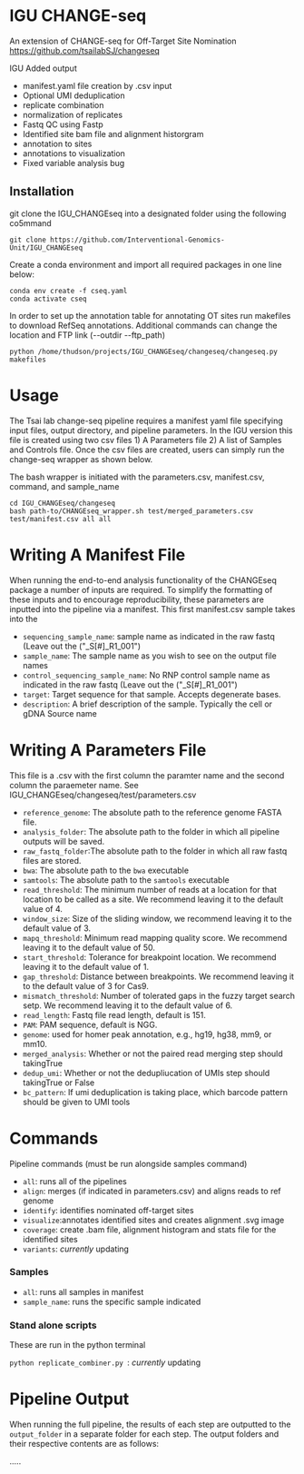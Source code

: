 # IGU CHANGE-seq
 An extension of CHANGE-seq for Off-Target Site Nomination
 https://github.com/tsailabSJ/changeseq
 
IGU Added output

* manifest.yaml file creation by .csv input
* Optional UMI deduplication
* replicate combination
* normalization of replicates
* Fastq QC using Fastp
* Identified site bam file and alignment historgram
* annotation to sites
* annotations to visualization
* Fixed variable analysis bug


 ## Installation
 git clone the IGU_CHANGEseq into a designated folder using the following co5mmand
 
 ```
 git clone https://github.com/Interventional-Genomics-Unit/IGU_CHANGEseq
 ```
 
 Create a conda environment and import all required packages in one line below:
 
 ```
 conda env create -f cseq.yaml
 conda activate cseq
 ```

In order to set up the annotation table for annotating OT sites run makefiles to download RefSeq annotations. Additional commands can change the location and FTP link (--outdir --ftp_path)

```
python /home/thudson/projects/IGU_CHANGEseq/changeseq/changeseq.py makefiles
```
 
# Usage

The Tsai lab change-seq pipeline requires a manifest yaml file specifying input files, output directory, and pipeline parameters. In the IGU version this file is created using two csv files 1) A Parameters file 2) A list of Samples and Controls file. Once the csv files are created, users can simply run the change-seq wrapper as shown below. 


The bash wrapper is initiated with the parameters.csv, manifest.csv, command, and sample_name

```
cd IGU_CHANGEseq/changeseq
bash path-to/CHANGEseq_wrapper.sh test/merged_parameters.csv test/manifest.csv all all
```

# Writing A Manifest File
When running the end-to-end analysis functionality of the CHANGEseq package a number of inputs are required. To simplify the formatting of these inputs and to encourage reproducibility, these parameters are inputted into the pipeline via a manifest. This first manifest.csv sample takes into the 


- `sequencing_sample_name`: sample name as indicated in the raw fastq (Leave out the ("_S[#]_R1_001")
- `sample_name`: The sample name as you wish to see on the output file names  
- `control_sequencing_sample_name`: No RNP control sample name as indicated in the raw fastq (Leave out the ("_S[#]_R1_001")
- `target`: Target sequence for that sample. Accepts degenerate bases.
- `description`: A brief description of the sample. Typically the cell or gDNA Source name
     

 # Writing A Parameters File
 This file is a .csv with the first column the paramter name and the second column the paraemeter name. See IGU_CHANGEseq/changeseq/test/parameters.csv

- `reference_genome`: The absolute path to the reference genome FASTA file.
- `analysis_folder`: The absolute path to the folder in which all pipeline outputs will be saved.
- `raw_fastq_folder`:The absolute path to the folder in which all raw fastq files are stored.
- `bwa`: The absolute path to the `bwa` executable
- `samtools`: The absolute path to the `samtools` executable
- `read_threshold`: The minimum number of reads at a location for that location to be called as a site. We recommend leaving it to the default value of 4.
- `window_size`: Size of the sliding window, we recommend leaving it to the default value of 3.
- `mapq_threshold`: Minimum read mapping quality score. We recommend leaving it to the default value of 50.
- `start_threshold`: Tolerance for breakpoint location. We recommend leaving it to the default value of 1.
- `gap_threshold`: Distance between breakpoints. We recommend leaving it to the default value of 3 for Cas9.
- `mismatch_threshold`: Number of tolerated gaps in the fuzzy target search setp. We recommend leaving it to the default value of 6.
- `read_length`: Fastq file read length, default is 151.
- `PAM`: PAM sequence, default is NGG.
- `genome`: used for homer peak annotation, e.g., hg19, hg38, mm9, or mm10.
- `merged_analysis`: Whether or not the paired read merging step should takingTrue
- `dedup_umi`: Whether or not the dedupliucation of UMIs step should takingTrue or False
- `bc_pattern`: If umi deduplication is taking place, which barcode pattern should be given to UMI tools

# Commands

 Pipeline commands (must be run alongside samples command)

- `all`: runs all of the pipelines
- `align`: merges (if indicated in parameters.csv) and aligns reads to ref genome
- `identify`: identifies nominated off-target sites
- `visualize`:annotates identified sites and creates alignment .svg image
- `coverage`: create .bam file, alignment histogram and stats file for the identified sites
- `variants`: *currently* updating 

### Samples

- `all`: runs all samples in manifest
- `sample_name`: runs the specific sample indicated

### Stand alone scripts

These are run in the python terminal

`python replicate_combiner.py `: *currently* updating


# Pipeline Output
When running the full pipeline, the results of each step are outputted to the `output_folder` in a separate folder for each step. The output folders and their respective contents are as follows:

.....
